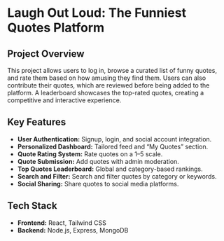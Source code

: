 # Laugh Out Loud: The Funniest Quotes Platform
## Project Overview
This project allows users to log in, browse a curated list of funny quotes, and rate them based on how amusing they find them. Users can also contribute their quotes, which are reviewed before being added to the platform. A leaderboard showcases the top-rated quotes, creating a competitive and interactive experience.
## Key Features
- **User Authentication:** Signup, login, and social account integration.
- **Personalized Dashboard:** Tailored feed and “My Quotes” section.
- **Quote Rating System:** Rate quotes on a 1–5 scale.
- **Quote Submission:** Add quotes with admin moderation.
- **Top Quotes Leaderboard:** Global and category-based rankings.
- **Search and Filter:** Search and filter quotes by category or keywords.
- **Social Sharing:** Share quotes to social media platforms.
## Tech Stack
- **Frontend:** React, Tailwind CSS
- **Backend:** Node.js, Express, MongoDB
